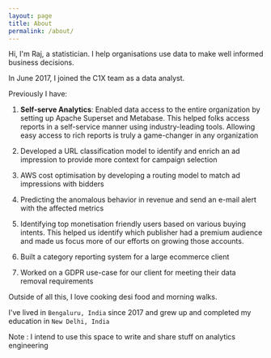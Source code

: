 ```yaml
---
layout: page
title: About
permalink: /about/
---
```


Hi, I'm Raj, a statistician. I help organisations use data to make well informed business decisions.

In June 2017, I joined the C1X team as a data analyst.

Previously I have:

1. **Self-serve Analytics**: Enabled data access to the entire organization by setting up Apache Superset and Metabase. This helped folks access reports in a self-service manner using industry-leading tools. Allowing easy access to rich reports is truly a game-changer in any organization

2. Developed a URL classification model to identify and enrich an ad impression to provide more context for campaign selection

3. AWS cost optimisation by developing a routing model to match ad impressions with bidders

4. Predicting the anomalous behavior in revenue and send an e-mail alert with the affected metrics

5. Identifying top monetisation friendly users based on various buying intents. This helped us identify which publisher had a premium audience and made us focus more of our efforts on growing those accounts. 

6. Built a category reporting system for a large ecommerce client

7. Worked on a GDPR use-case for our client for meeting their data removal requirements


Outside of all this, I love cooking desi food and morning walks. 

I've lived in `Bengaluru, India` since 2017 and grew up and completed my education in `New Delhi, India`

Note : I intend to use this space to write and share stuff on analytics engineering